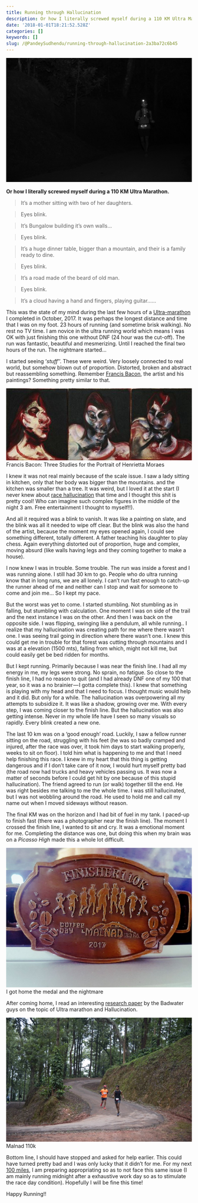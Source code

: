 ```yaml
---
title: Running through Hallucination
description: Or how I literally screwed myself during a 110 KM Ultra Marathon.
date: '2018-01-01T18:21:52.528Z'
categories: []
keywords: []
slug: /@PandeySudhendu/running-through-hallucination-2a3ba72c6b45
---
```


![](img\1__IBytbUcuq__zsfo4N7s50aA.jpeg)

**Or how I literally screwed myself during a 110 KM Ultra Marathon.**

> It’s a mother sitting with two of her daughters.

> Eyes blink.

> It’s Bungalow building it’s own walls…

> Eyes blink.

> It’s a huge dinner table, bigger than a mountain, and their is a family ready to dine.

> Eyes blink.

> It’s a road made of the beard of old man.

> Eyes blink.

> It’s a cloud having a hand and fingers, playing guitar……

This was the state of my mind during the last few hours of a [Ultra-marathon](https://malnadultra.com/) I completed in October, 2017. It was perhaps the longest distance and time that I was on my foot. 23 hours of running (and sometime brisk walking). No rest no TV time. I am novice in the ultra running world which means I was OK with just finishing this one without DNF (24 hour was the cut-off). The run was fantastic, beautiful and mesmerizing. Until I reached the final two hours of the run. The nightmare started…

I started seeing ‘_stuff_’’. These were weird. Very loosely connected to real world, but somehow blown out of proportion. Distorted, broken and abstract but reassembling something. Remember [Francis Bacon](https://en.wikipedia.org/wiki/Francis_Bacon_%28artist%29), the artist and his paintings? Something pretty similar to that.

![Francis Bacon: Three Studies for the Portrait of Henrietta Moraes](img\1__o11ySDfeYppJvrsjpTTEpg.jpeg)
Francis Bacon: Three Studies for the Portrait of Henrietta Moraes

I knew it was not real mainly because of the scale issue. I saw a lady sitting in kitchen, only that her body was bigger than the mountains. and the kitchen was smaller than a tree. It was weird, but I loved it at the start (I never knew about [race hallucination](http://www.badwater.com/university/within-the-dreams-reality-and-hallucinations-of-ultra-marathon-runners/) that time and I thought this shit is pretty cool! Who can imagine such complex figures in the middle of the night 3 am. Free entertainment I thought to myself!!).

And all it required was a blink to vanish. It was like a painting on slate, and the blink was all it needed to wipe off clear. But the blink was also the hand of the artist, because the moment my eyes opened again, I could see something different, totally different. A father teaching his daughter to play chess. Again everything distorted out of proportion, huge and complex, moving absurd (like walls having legs and they coming together to make a house).

I now knew I was in trouble. Some trouble. The run was inside a forest and I was running alone. I still had 30 km to go. People who do ultra running know that in long runs, we are all lonely. I can’t run fast enough to catch-up the runner ahead of me and neither can I stop and wait for someone to come and join me… So I kept my pace.

But the worst was yet to come. I started stumbling. Not stumbling as in falling, but stumbling with calculation. One moment I was on side of the trail and the next instance I was on the other. And then I was back on the opposite side. I was flipping, swinging like a pendulum, all while running.. I realize that my hallucination was creating path for me where there wasn’t one. I was seeing trail going in direction where there wasn’t one. I knew this could get me in trouble for that forest was cutting through mountains and I was at a elevation (1500 mts), falling from which, might not kill me, but could easily get be bed ridden for months.

But I kept running. Primarily because I was near the finish line. I had all my energy in me, my legs were strong. No sprain, no fatigue. So close to the finish line, I had no reason to quit (and I had already DNF one of my 100 that year, so it was a no brainier — I gotta complete this). I knew that something is playing with my head and that I need to focus. I thought music would help and it did. But only for a while. The hallucination was overpowering all my attempts to subsidize it. It was like a shadow, growing over me. With every step, I was coming closer to the finish line. But the hallucination was also getting intense. Never in my whole life have I seen so many visuals so rapidly. Every blink created a new one.

The last 10 km was on a ‘good enough’ road. Luckily, I saw a fellow runner sitting on the road, struggling with his feet (he was so badly cramped and injured, after the race was over, it took him days to start walking properly, weeks to sit on floor). I told him what is happening to me and that I need help finishing this race. I knew in my heart that this thing is getting dangerous and if I don’t take care of it now, I would hurt myself pretty bad (the road now had trucks and heavy vehicles passing us. It was now a matter of seconds before I could get hit by one because of this stupid hallucination). The friend agreed to run (or walk) together till the end. He was right besides me talking to me the whole time. I was still hallucinated, but I was not wobbling around the road. He used to hold me and call my name out when I moved sideways without reason.

The final KM was on the horizon and I had bit of fuel in my tank. I paced-up to finish fast (there was a photographer near the finish line). The moment I crossed the finish line, I wanted to sit and cry. It was a emotional moment for me. Completing the distance was one, but doing this when my brain was on a _Picasso High_ made this a whole lot difficult.

![I got home the medal and the nightmare](img\1__Es63z8Je9Vg2gk8VeNMdKg.jpeg)
I got home the medal and the nightmare

After coming home, I read an interesting [research paper](http://www.badwater.com/university/within-the-dreams-reality-and-hallucinations-of-ultra-marathon-runners/) by the Badwater guys on the topic of Ultra marathon and Hallucination.

![Malnad 110k](img\1__s2k3zGzYuqqFc____ad6ZMhg.jpeg)
Malnad 110k

Bottom line, I should have stopped and asked for help earlier. This could have turned pretty bad and I was only lucky that it didn’t for me. For my next [100 miles](http://runtherann.com/), I am preparing appropriating so as to not face this same issue (I am mainly running midnight after a exhaustive work day so as to stimulate the race day condition). Hopefully I will be fine this time!

Happy Running!!